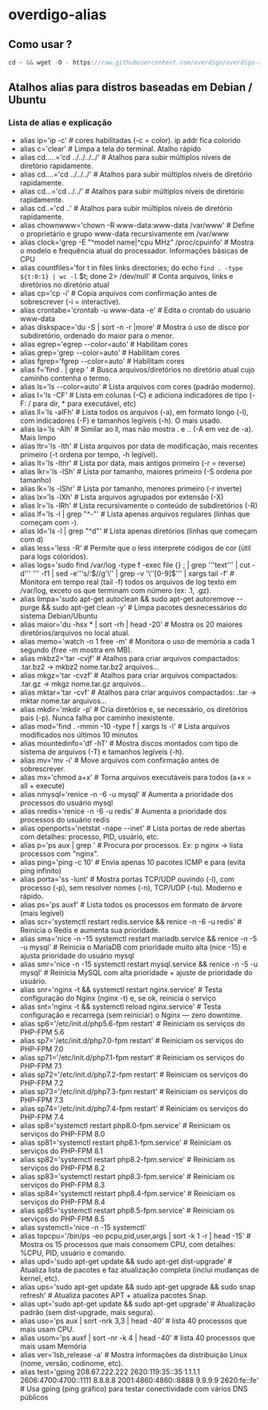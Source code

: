 # overdigo-alias

## Como usar ?

```javascript
cd ~ && wget -O - https://raw.githubusercontent.com/overdigo/overdigo-alias/master/alias >> ~/.bashrc && source ~/.bashrc
```

## Atalhos alias para distros baseadas em Debian / Ubuntu

### Lista de alias e explicação

- alias ip='ip -c' # cores habilitadas (-c = color). ip addr fica colorido
- alias c='clear' # Limpa a tela do terminal. Atalho rápido
- alias cd.....='cd ../../../../' # Atalhos para subir múltiplos níveis de diretório rapidamente.
- alias cd....='cd ../../../' # Atalhos para subir múltiplos níveis de diretório rapidamente.
- alias cd...='cd ../../' # Atalhos para subir múltiplos níveis de diretório rapidamente.
- alias cd..='cd ..' # Atalhos para subir múltiplos níveis de diretório rapidamente.
- alias chownwww='chown -R www-data:www-data /var/www' # Define o proprietário e grupo www-data recursivamente em /var/www
- alias clock='grep -E "^model name|^cpu MHz" /proc/cpuinfo' # Mostra o modelo e frequência atual do processador. Informações básicas de CPU
- alias countfiles='for t in files links directories; do echo `find . -type ${t:0:1} | wc -l` $t; done 2> /dev/null' # Conta arquivos, links e diretórios no diretório atual
- alias cp='cp -i' # Copia arquivos com confirmação antes de sobrescrever (-i = interactive).
- alias crontabe='crontab -u www-data -e' # Edita o crontab do usuário www-data
- alias diskspace='du -S | sort -n -r |more' # Mostra o uso de disco por subdiretório, ordenado do maior para o menor.
- alias egrep='egrep --color=auto' # Habilitam cores
- alias grep='grep --color=auto' # Habilitam cores
- alias fgrep='fgrep --color=auto' # Habilitam cores
- alias f='find . | grep ' # Busca arquivos/diretórios no diretório atual cujo caminho contenha o termo.
- alias ls='ls --color=auto' # Lista arquivos com cores (padrão moderno).
- alias l='ls -CF' # Lista em colunas (-C) e adiciona indicadores de tipo (-F: / para dir, * para executável, etc)
- alias ll='ls -alFh' # Lista todos os arquivos (-a), em formato longo (-l), com indicadores (-F) e tamanhos legíveis (-h). O mais usado.
- alias la='ls -Alh' # Similar ao ll, mas não mostra . e .. (-A em vez de -a). Mais limpo
- alias ltr='ls -lth' # Lista arquivos por data de modificação, mais recentes primeiro (-t ordena por tempo, -h legível).
- alias lt='ls -lthr' # Lista por data, mais antigos primeiro (-r = reverse)
- alias lkr='ls -lSh' # Lista por tamanho, maiores primeiro (-S ordena por tamanho)
- alias lk='ls -lShr' # Lista por tamanho, menores primeiro (-r inverte)
- alias lx='ls -lXh' # Lista arquivos agrupados por extensão (-X)
- alias lr='ls -lRh' # Lista recursivamente o conteúdo de subdiretórios (-R)
- alias lf='ls -l | grep "^-"' # Lista apenas arquivos regulares (linhas que começam com -).
- alias ld='ls -l | grep "^d"' # Lista apenas diretórios (linhas que começam com d)
- alias less='less -R' # Permite que o less interprete códigos de cor (útil para logs coloridos).
- alias logs='sudo find /var/log -type f -exec file {} \; | grep '\''text'\'' | cut -d'\'' '\'' -f1 | sed -e'\''s/:$//g'\'' | grep -v '\''[0-9]$'\'' | xargs tail -f' # Monitora em tempo real (tail -f) todos os arquivos de log texto em /var/log, exceto os que terminam com número (ex: .1, .gz).
- alias limpa='sudo apt-get autoclean && sudo apt-get autoremove --purge && sudo apt-get clean -y' # Limpa pacotes desnecessários do sistema Debian/Ubuntu
- alias maior='du -hsx * | sort -rh | head -20' # Mostra os 20 maiores diretórios/arquivos no local atual.
- alias memo='watch -n 1 free -m' # Monitora o uso de memória a cada 1 segundo (free -m mostra em MB).
- alias mkbz2='tar -cvjf' # Atalhos para criar arquivos compactados: .tar.bz2 → mkbz2 nome.tar.bz2 arquivos...
- alias mkgz='tar -cvzf' # Atalhos para criar arquivos compactados: .tar.gz → mkgz nome.tar.gz arquivos...
- alias mktar='tar -cvf' # Atalhos para criar arquivos compactados: .tar → mktar nome.tar arquivos...
- alias mkdir='mkdir -p' # Cria diretórios e, se necessário, os diretórios pais (-p). Nunca falha por caminho inexistente.
- alias mod='find . -mmin -10 -type f | xargs ls -l' # Lista arquivos modificados nos últimos 10 minutos
- alias mountedinfo='df -hT' # Mostra discos montados com tipo de sistema de arquivos (-T) e tamanhos legíveis (-h).
- alias mv='mv -i' # Move arquivos com confirmação antes de sobrescrever.
- alias mx='chmod a+x' # Torna arquivos executáveis para todos (a+x = all + execute)
- alias nmysql='renice -n -6 -u mysql' # Aumenta a prioridade dos processos do usuário mysql
- alias nredis='renice -n -6 -u redis' # Aumenta a prioridade dos processos do usuário redis
- alias openports='netstat -nape --inet' # Lista portas de rede abertas com detalhes: processo, PID, usuário, etc.
- alias p='ps aux | grep ' # Procura por processos. Ex: p nginx → lista processos com "nginx".
- alias ping='ping -c 10' # Envia apenas 10 pacotes ICMP e para (evita ping infinito)
- alias porta='ss -lunt' # Mostra portas TCP/UDP ouvindo (-l), com processo (-p), sem resolver nomes (-n), TCP/UDP (-tu). Moderno e rápido.
- alias ps='ps auxf' # Lista todos os processos em formato de árvore (mais legível)
- alias scr='systemctl restart redis.service && renice -n -6 -u redis' # Reinicia o Redis e aumenta sua prioridade.
- alias sma='nice -n -15 systemctl restart mariadb.service && renice -n -5 -u mysql' # Reinicia o MariaDB com prioridade muito alta (nice -15) e ajusta prioridade do usuário mysql
- alias smr='nice -n -15 systemctl restart mysql.service && renice -n -5 -u mysql' # Reinicia MySQL com alta prioridade + ajuste de prioridade do usuário.
- alias snr='nginx -t && systemctl restart nginx.service' # Testa configuração do Nginx (nginx -t) e, se ok, reinicia o serviço
- alias snt='nginx -t && systemctl reload nginx.service' # Testa configuração e recarrega (sem reiniciar) o Nginx — zero downtime.
- alias sp6='/etc/init.d/php5.6-fpm restart' # Reiniciam os serviços do PHP-FPM 5.6
- alias sp7='/etc/init.d/php7.0-fpm restart' # Reiniciam os serviços do PHP-FPM 7.0
- alias sp71='/etc/init.d/php7.1-fpm restart' # Reiniciam os serviços do PHP-FPM 7.1
- alias sp72='/etc/init.d/php7.2-fpm restart' # Reiniciam os serviços do PHP-FPM 7.2
- alias sp73='/etc/init.d/php7.3-fpm restart' # Reiniciam os serviços do PHP-FPM 7.3
- alias sp74='/etc/init.d/php7.4-fpm restart' # Reiniciam os serviços do PHP-FPM 7.4
- alias sp8='systemctl restart php8.0-fpm.service' # Reiniciam os serviços do PHP-FPM 8.0
- alias sp81='systemctl restart php8.1-fpm.service' # Reiniciam os serviços do PHP-FPM 8.1
- alias sp82='systemctl restart php8.2-fpm.service' # Reiniciam os serviços do PHP-FPM 8.2
- alias sp83='systemctl restart php8.3-fpm.service' # Reiniciam os serviços do PHP-FPM 8.3
- alias sp84='systemctl restart php8.4-fpm.service' # Reiniciam os serviços do PHP-FPM 8.4
- alias sp85='systemctl restart php8.5-fpm.service' # Reiniciam os serviços do PHP-FPM 8.5
- alias systemctl='nice -n -15 systemctl'
- alias topcpu='/bin/ps -eo pcpu,pid,user,args | sort -k 1 -r | head -15' # Mostra os 15 processos que mais consomem CPU, com detalhes: %CPU, PID, usuário e comando.
- alias upd='sudo apt-get update && sudo apt-get dist-upgrade' # Atualiza lista de pacotes e faz atualização completa (inclui mudanças de kernel, etc).
- alias ups='sudo apt-get update && sudo apt-get upgrade && sudo snap refresh' # Atualiza pacotes APT + atualiza pacotes Snap.
- alias upt='sudo apt-get update && sudo apt-get upgrade' # Atualização padrão (sem dist-upgrade, mais segura).
- alias uso='ps aux | sort -nrk 3,3 | head -40' # lista 40 processos que mais usam CPU.
- alias usom='ps auxf | sort -nr -k 4 | head -40' # lista 40 processos que mais usam Memória
- alias ver='lsb_release -a' # Mostra informações da distribuição Linux (nome, versão, codinome, etc).
- alias test='gping 208.67.222.222 2620:119:35::35 1.1.1.1 2606:4700:4700::1111 8.8.8.8 2001:4860:4860::8888 9.9.9.9 2620:fe::fe' # Usa gping (ping gráfico) para testar conectividade com vários DNS públicos
